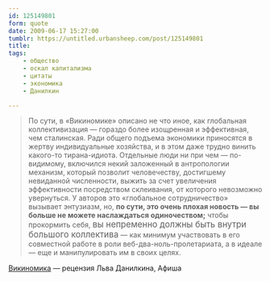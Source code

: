```yaml
---
id: 125149801
form: quote
date: 2009-06-17 15:27:00
tumblr: https://untitled.urbansheep.com/post/125149801
title: 
tags:
    - общество
    - оскал капитализма
    - цитаты
    - экономика
    - Данилкин

---
```


<blockquote>
По сути, в «Викиномике» описано не что иное, как глобальная коллективизация — гораздо более изощренная и эффективная, чем сталинская. Ради общего подъема экономики приносятся в жертву индивидуальные хозяйства, и в этом даже трудно винить какого-то тирана-идиота. Отдельные люди ни при чем — по-видимому, включился некий заложенный в антропологии механизм, который позволит человечеству, достигшему невиданной численности, выжить за счет увеличения эффективности посредством склеивания, от которого невозможно увернуться. У авторов это «глобальное сотрудничество» вызывает энтузиазм, но, <strong>по сути, это очень плохая новость — вы больше не можете наслаждаться одиночеством;</strong> чтобы прокормить себя, <big>вы непременно должны быть внутри большого ­коллектива</big> — как минимум участвовать в его совместной работе в роли веб-два-ноль-пролетариата, а в идеале — еще и манипулировать им в своих целях.
</blockquote>

<a href="http://www.afisha.ru/book/1532/">Викиномика</a> — рецензия Льва Данилкина, Афиша
